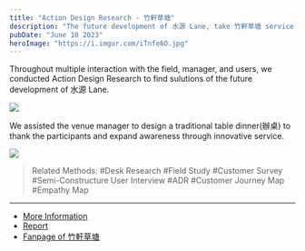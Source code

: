 ```yaml
---
title: "Action Design Research - 竹軒草塘"
description: "The future development of 水源 Lane, take 竹軒草塘 service design as an example."
pubDate: "June 10 2023"
heroImage: "https://i.imgur.com/iTnfe6O.jpg"
---
```


Throughout multiple interaction with the field, manager, and users, we conducted Action Design Research to find sulutions of the future development of 水源 Lane.

![](https://i.imgur.com/IBrS3Kz.jpg)

We assisted the venue manager to design a traditional table dinner(辦桌) to thank the participants and expand awareness through innovative service.

![](https://i.imgur.com/fPlSxnh.jpg)

>Related Methods:
>#Desk Research #Field Study #Customer Survey #Semi-Constructure User Interview #ADR #Customer Journey Map #Empathy Map

---
- [More Information](https://drive.google.com/file/d/1tdMUYKWhAawsquTpVYAnWxb_7s2LWBZV/view?usp=share_link)
- [Report](https://drive.google.com/file/d/1GC0Q1X4BN8NYjdiEka7NmMBvrJjdL-oJ/view?usp=share_link)
- [Fanpage of 竹軒草塘](https://www.facebook.com/tree3.1416)
